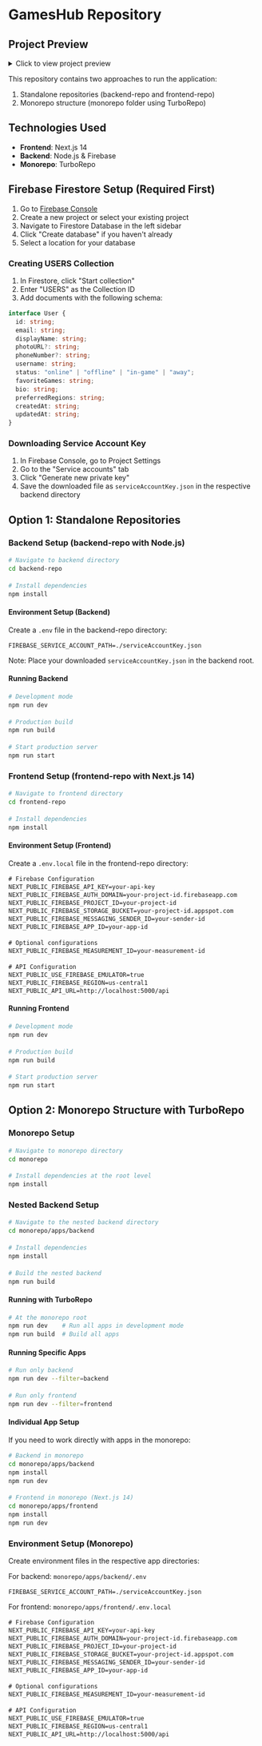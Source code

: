 # GamesHub Repository

## Project Preview

<details>
<summary>Click to view project preview</summary>

![User Profile](./assets/3.png)
![Home Page](./assets/1.png)
![Game Details](./assets/2.png)

</details>

This repository contains two approaches to run the application:

1. Standalone repositories (backend-repo and frontend-repo)
2. Monorepo structure (monorepo folder using TurboRepo)

## Technologies Used

- **Frontend**: Next.js 14
- **Backend**: Node.js & Firebase
- **Monorepo**: TurboRepo

## Firebase Firestore Setup (Required First)

1. Go to [Firebase Console](https://console.firebase.google.com/)
2. Create a new project or select your existing project
3. Navigate to Firestore Database in the left sidebar
4. Click "Create database" if you haven't already
5. Select a location for your database

### Creating USERS Collection

1. In Firestore, click "Start collection"
2. Enter "USERS" as the Collection ID
3. Add documents with the following schema:

```typescript
interface User {
  id: string;
  email: string;
  displayName: string;
  photoURL?: string;
  phoneNumber?: string;
  username: string;
  status: "online" | "offline" | "in-game" | "away";
  favoriteGames: string;
  bio: string;
  preferredRegions: string;
  createdAt: string;
  updatedAt: string;
}
```

### Downloading Service Account Key

1. In Firebase Console, go to Project Settings
2. Go to the "Service accounts" tab
3. Click "Generate new private key"
4. Save the downloaded file as `serviceAccountKey.json` in the respective backend directory

## Option 1: Standalone Repositories

### Backend Setup (backend-repo with Node.js)

```bash
# Navigate to backend directory
cd backend-repo

# Install dependencies
npm install
```

#### Environment Setup (Backend)

Create a `.env` file in the backend-repo directory:

```
FIREBASE_SERVICE_ACCOUNT_PATH=./serviceAccountKey.json
```

Note: Place your downloaded `serviceAccountKey.json` in the backend root.

#### Running Backend

```bash
# Development mode
npm run dev

# Production build
npm run build

# Start production server
npm run start
```

### Frontend Setup (frontend-repo with Next.js 14)

```bash
# Navigate to frontend directory
cd frontend-repo

# Install dependencies
npm install
```

#### Environment Setup (Frontend)

Create a `.env.local` file in the frontend-repo directory:

```
# Firebase Configuration
NEXT_PUBLIC_FIREBASE_API_KEY=your-api-key
NEXT_PUBLIC_FIREBASE_AUTH_DOMAIN=your-project-id.firebaseapp.com
NEXT_PUBLIC_FIREBASE_PROJECT_ID=your-project-id
NEXT_PUBLIC_FIREBASE_STORAGE_BUCKET=your-project-id.appspot.com
NEXT_PUBLIC_FIREBASE_MESSAGING_SENDER_ID=your-sender-id
NEXT_PUBLIC_FIREBASE_APP_ID=your-app-id

# Optional configurations
NEXT_PUBLIC_FIREBASE_MEASUREMENT_ID=your-measurement-id

# API Configuration
NEXT_PUBLIC_USE_FIREBASE_EMULATOR=true
NEXT_PUBLIC_FIREBASE_REGION=us-central1
NEXT_PUBLIC_API_URL=http://localhost:5000/api
```

#### Running Frontend

```bash
# Development mode
npm run dev

# Production build
npm run build

# Start production server
npm run start
```

## Option 2: Monorepo Structure with TurboRepo

### Monorepo Setup

```bash
# Navigate to monorepo directory
cd monorepo

# Install dependencies at the root level
npm install
```

### Nested Backend Setup

```bash
# Navigate to the nested backend directory
cd monorepo/apps/backend

# Install dependencies
npm install

# Build the nested backend
npm run build
```

#### Running with TurboRepo

```bash
# At the monorepo root
npm run dev    # Run all apps in development mode
npm run build  # Build all apps
```

#### Running Specific Apps

```bash
# Run only backend
npm run dev --filter=backend

# Run only frontend
npm run dev --filter=frontend
```

#### Individual App Setup

If you need to work directly with apps in the monorepo:

```bash
# Backend in monorepo
cd monorepo/apps/backend
npm install
npm run dev

# Frontend in monorepo (Next.js 14)
cd monorepo/apps/frontend
npm install
npm run dev
```

### Environment Setup (Monorepo)

Create environment files in the respective app directories:

For backend: `monorepo/apps/backend/.env`

```
FIREBASE_SERVICE_ACCOUNT_PATH=./serviceAccountKey.json
```

For frontend: `monorepo/apps/frontend/.env.local`

```
# Firebase Configuration
NEXT_PUBLIC_FIREBASE_API_KEY=your-api-key
NEXT_PUBLIC_FIREBASE_AUTH_DOMAIN=your-project-id.firebaseapp.com
NEXT_PUBLIC_FIREBASE_PROJECT_ID=your-project-id
NEXT_PUBLIC_FIREBASE_STORAGE_BUCKET=your-project-id.appspot.com
NEXT_PUBLIC_FIREBASE_MESSAGING_SENDER_ID=your-sender-id
NEXT_PUBLIC_FIREBASE_APP_ID=your-app-id

# Optional configurations
NEXT_PUBLIC_FIREBASE_MEASUREMENT_ID=your-measurement-id

# API Configuration
NEXT_PUBLIC_USE_FIREBASE_EMULATOR=true
NEXT_PUBLIC_FIREBASE_REGION=us-central1
NEXT_PUBLIC_API_URL=http://localhost:5000/api
```
